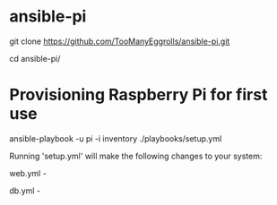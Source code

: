 # ansible-pi
git clone https://github.com/TooManyEggrolls/ansible-pi.git

cd ansible-pi/

# Provisioning Raspberry Pi for first use
ansible-playbook -u pi -i inventory ./playbooks/setup.yml

Running 'setup.yml' will make the following changes to your system:

web.yml - 

db.yml - 
